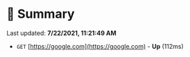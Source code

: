 # 📖 Summary
Last updated: **7/22/2021, 11:21:49 AM**

- `GET` [https://google.com](https://google.com) - **Up** (112ms)
